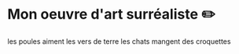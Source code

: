 # Mon oeuvre d'art surréaliste :pencil2:
les poules aiment les vers de terre
les chats mangent des croquettes
